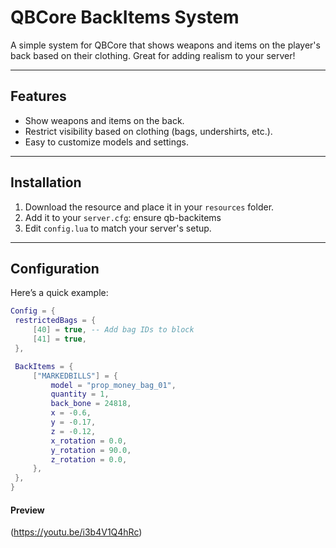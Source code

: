 # QBCore BackItems System

A simple system for QBCore that shows weapons and items on the player's back based on their clothing. Great for adding realism to your server!

---

## Features
- Show weapons and items on the back.
- Restrict visibility based on clothing (bags, undershirts, etc.).
- Easy to customize models and settings.

---

## Installation

1. Download the resource and place it in your `resources` folder.
2. Add it to your `server.cfg`: ensure qb-backitems 
3. Edit `config.lua` to match your server's setup.

---

## Configuration

Here’s a quick example:

```lua
Config = {
 restrictedBags = {
     [40] = true, -- Add bag IDs to block
     [41] = true,
 },

 BackItems = {
     ["MARKEDBILLS"] = {
         model = "prop_money_bag_01",
         quantity = 1,
         back_bone = 24818,
         x = -0.6,
         y = -0.17,
         z = -0.12,
         x_rotation = 0.0,
         y_rotation = 90.0,
         z_rotation = 0.0,
     },
 },
}
```
#### Preview
(https://youtu.be/i3b4V1Q4hRc)
